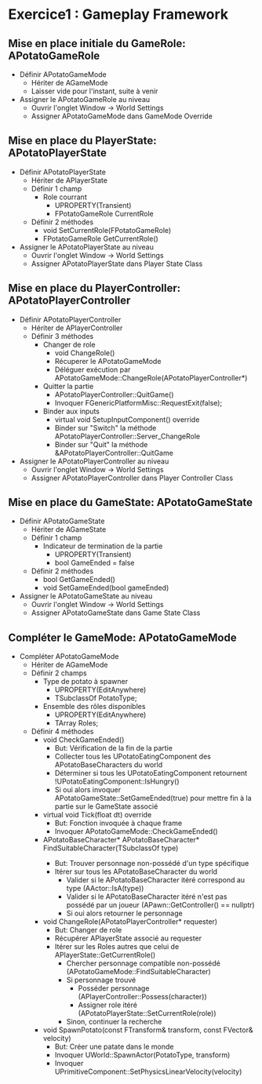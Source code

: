 # Exercice1 : Gameplay Framework

## Mise en place initiale du GameRole: APotatoGameRole
* Définir APotatoGameMode
	* Hériter de AGameMode
	* Laisser vide pour l'instant, suite à venir
* Assigner le APotatoGameRole au niveau
	* Ouvrir l'onglet Window -> World Settings
	* Assigner APotatoGameMode dans GameMode Override

## Mise en place du PlayerState: APotatoPlayerState
* Définir APotatoPlayerState
	* Hériter de APlayerState
	* Définir 1 champ
		* Role courrant
			* UPROPERTY(Transient)
			* FPotatoGameRole CurrentRole
	* Définir 2 méthodes
		* void SetCurrentRole(FPotatoGameRole)
		* FPotatoGameRole GetCurrentRole()
* Assigner le APotatoPlayerState au niveau
	* Ouvrir l'onglet Window -> World Settings
	* Assigner APotatoPlayerState dans Player State Class

## Mise en place du PlayerController: APotatoPlayerController
* Définir APotatoPlayerController
	* Hériter de APlayerController
	* Définir 3 méthodes
		* Changer de role
			* void ChangeRole()
			* Récuperer le APotatoGameMode
			* Déléguer exécution par APotatoGameMode::ChangeRole(APotatoPlayerController*)
		* Quitter la partie
			* APotatoPlayerController::QuitGame()
			* Invoquer FGenericPlatformMisc::RequestExit(false);
		* Binder aux inputs
			* virtual void SetupInputComponent() override
			* Binder sur "Switch" la méthode APotatoPlayerController::Server_ChangeRole
			* Binder sur "Quit" la méthode &APotatoPlayerController::QuitGame
* Assigner le APotatoPlayerController au niveau
	* Ouvrir l'onglet Window -> World Settings
	* Assigner APotatoPlayerController dans Player Controller Class

## Mise en place du GameState: APotatoGameState
* Définir APotatoGameState
	* Hériter de AGameState
	* Définir 1 champ
		* Indicateur de termination de la partie
			* UPROPERTY(Transient)
			* bool GameEnded = false
	* Définir 2 méthodes
		* bool GetGameEnded()
		* void SetGameEnded(bool gameEnded)
* Assigner le APotatoGameState au niveau
	* Ouvrir l'onglet Window -> World Settings
	* Assigner APotatoGameState dans Game State Class

## Compléter le GameMode: APotatoGameMode
* Compléter APotatoGameMode
	* Hériter de AGameMode
	* Définir 2 champs
		* Type de potato à spawner
			* UPROPERTY(EditAnywhere)
			* TSubclassOf<APotato> PotatoType;
		* Ensemble des rôles disponibles
			* UPROPERTY(EditAnywhere)
			* TArray<FPotatoGameMode> Roles;
	* Définir 4 méthodes
		* void CheckGameEnded()
			* But: Vérification de la fin de la partie
			* Collecter tous les UPotatoEatingComponent des APotatoBaseCharacters du world
			* Déterminer si tous les UPotatoEatingComponent retournent !UPotatoEatingComponent::IsHungry()
			* Si oui alors invoquer APotatoGameState::SetGameEnded(true) pour mettre fin à la partie sur le GameState associé
		* virtual void Tick(float dt) override
			* But: Fonction invoquée à chaque frame
			* Invoquer APotatoGameMode::CheckGameEnded()
		* APotatoBaseCharacter* APotatoBaseCharacter* FindSuitableCharacter(TSubclassOf<APotatoBaseCharacter> type)
			* But: Trouver personnage non-possédé d'un type spécifique	
			* Itérer sur tous les APotatoBaseCharacter du world
				* Valider si le APotatoBaseCharacter itéré correspond au type (AActor::IsA(type))
				* Valider si le APotatoBaseCharacter itéré n'est pas possédé par un joueur (APawn::GetController() == nullptr)
				* Si oui alors retourner le personnage
		* void ChangeRole(APotatoPlayerController* requester)
			* But: Changer de role
			* Récupérer APlayerState associé au requester
			* Itérer sur les Roles autres que celui de APlayerState::GetCurrentRole()
				* Chercher personnage compatible non-possédé (APotatoGameMode::FindSuitableCharacter)
				* Si personnage trouvé
					* Posséder personnage (APlayerController::Possess(character))
					* Assigner role itéré (APotatoPlayerState::SetCurrentRole(role))
				* Sinon, continuer la recherche
		* void SpawnPotato(const FTransform& transform, const FVector& velocity)
			* But: Créer une patate dans le monde
			* Invoquer UWorld::SpawnActor<APotato>(PotatoType, transform)
			* Invoquer UPrimitiveComponent::SetPhysicsLinearVelocity(velocity)
